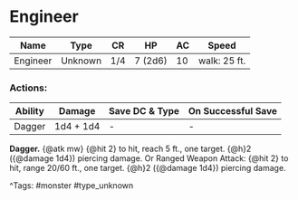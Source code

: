 # Engineer

| Name | Type | CR | HP | AC | Speed |
|------|------|----|----|----|-------|
| Engineer | Unknown | 1/4 | 7 (2d6) | 10 | walk: 25 ft. |

### Actions:

| Ability | Damage | Save DC & Type | On Successful Save |
|---------|--------|----------------|--------------------|
| Dagger | 1d4 + 1d4 | - | - |


**Dagger.** {@atk mw} {@hit 2} to hit, reach 5 ft., one target. {@h}2 ({@damage 1d4}) piercing damage. Or Ranged Weapon Attack: {@hit 2} to hit, range 20/60 ft., one target. {@h}2 ({@damage 1d4}) piercing damage.

^Tags: #monster #type_unknown